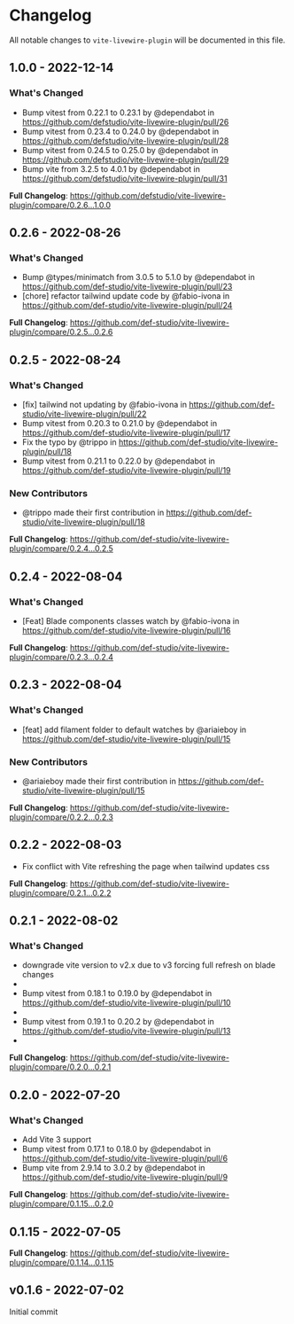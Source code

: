 # Changelog

All notable changes to `vite-livewire-plugin` will be documented in this file.

## 1.0.0 - 2022-12-14

### What's Changed

- Bump vitest from 0.22.1 to 0.23.1 by @dependabot in https://github.com/defstudio/vite-livewire-plugin/pull/26
- Bump vitest from 0.23.4 to 0.24.0 by @dependabot in https://github.com/defstudio/vite-livewire-plugin/pull/28
- Bump vitest from 0.24.5 to 0.25.0 by @dependabot in https://github.com/defstudio/vite-livewire-plugin/pull/29
- Bump vite from 3.2.5 to 4.0.1 by @dependabot in https://github.com/defstudio/vite-livewire-plugin/pull/31

**Full Changelog**: https://github.com/defstudio/vite-livewire-plugin/compare/0.2.6...1.0.0

## 0.2.6 - 2022-08-26

### What's Changed

- Bump @types/minimatch from 3.0.5 to 5.1.0 by @dependabot in https://github.com/def-studio/vite-livewire-plugin/pull/23
- [chore] refactor tailwind update code by @fabio-ivona in https://github.com/def-studio/vite-livewire-plugin/pull/24

**Full Changelog**: https://github.com/def-studio/vite-livewire-plugin/compare/0.2.5...0.2.6

## 0.2.5 - 2022-08-24

### What's Changed

- [fix] tailwind not updating by @fabio-ivona in https://github.com/def-studio/vite-livewire-plugin/pull/22
- Bump vitest from 0.20.3 to 0.21.0 by @dependabot in https://github.com/def-studio/vite-livewire-plugin/pull/17
- Fix the typo by @trippo in https://github.com/def-studio/vite-livewire-plugin/pull/18
- Bump vitest from 0.21.1 to 0.22.0 by @dependabot in https://github.com/def-studio/vite-livewire-plugin/pull/19

### New Contributors

- @trippo made their first contribution in https://github.com/def-studio/vite-livewire-plugin/pull/18

**Full Changelog**: https://github.com/def-studio/vite-livewire-plugin/compare/0.2.4...0.2.5

## 0.2.4 - 2022-08-04

### What's Changed

- [Feat] Blade components classes watch by @fabio-ivona in https://github.com/def-studio/vite-livewire-plugin/pull/16

**Full Changelog**: https://github.com/def-studio/vite-livewire-plugin/compare/0.2.3...0.2.4

## 0.2.3 - 2022-08-04

### What's Changed

- [feat] add filament folder to default watches by @ariaieboy in https://github.com/def-studio/vite-livewire-plugin/pull/15

### New Contributors

- @ariaieboy made their first contribution in https://github.com/def-studio/vite-livewire-plugin/pull/15

**Full Changelog**: https://github.com/def-studio/vite-livewire-plugin/compare/0.2.2...0.2.3

## 0.2.2 - 2022-08-03

- Fix conflict with Vite refreshing the page when tailwind updates css

**Full Changelog**: https://github.com/def-studio/vite-livewire-plugin/compare/0.2.1...0.2.2

## 0.2.1 - 2022-08-02

### What's Changed

- downgrade vite version to v2.x due to v3 forcing full refresh on blade changes
- 
- Bump vitest from 0.18.1 to 0.19.0 by @dependabot in https://github.com/def-studio/vite-livewire-plugin/pull/10
- 
- Bump vitest from 0.19.1 to 0.20.2 by @dependabot in https://github.com/def-studio/vite-livewire-plugin/pull/13
- 

**Full Changelog**: https://github.com/def-studio/vite-livewire-plugin/compare/0.2.0...0.2.1

## 0.2.0 - 2022-07-20

### What's Changed

- Add Vite 3 support
- Bump vitest from 0.17.1 to 0.18.0 by @dependabot in https://github.com/def-studio/vite-livewire-plugin/pull/6
- Bump vite from 2.9.14 to 3.0.2 by @dependabot in https://github.com/def-studio/vite-livewire-plugin/pull/9

**Full Changelog**: https://github.com/def-studio/vite-livewire-plugin/compare/0.1.15...0.2.0

## 0.1.15 - 2022-07-05

**Full Changelog**: https://github.com/def-studio/vite-livewire-plugin/compare/0.1.14...0.1.15

## v0.1.6 - 2022-07-02

Initial commit
